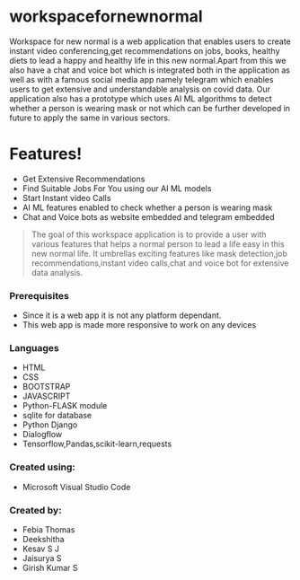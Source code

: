 # workspacefornewnormal

Workspace for new normal is a web application that enables users to create instant video conferencing,get recommendations on jobs, books, healthy diets to lead a happy and healthy life in this new normal.Apart from this we also have a chat and voice bot which is integrated both in the application as well as with a famous social media app namely telegram which enables users to get extensive and understandable analysis on covid data. Our application also has a prototype which uses AI ML algorithms to detect whether a person is wearing mask or not which can be further developed in future to apply the same in various sectors.

# Features!
- Get Extensive Recommendations
- Find Suitable Jobs For You using our AI ML models
- Start Instant video Calls
- AI ML features enabled to check whether a person is wearing mask
- Chat and Voice bots as website embedded and telegram embedded

> The goal of this workspace application is to provide a user with various features that helps a normal person to lead a life easy in this new normal life. It umbrellas exciting features like mask detection,job recommendations,instant video calls,chat and voice bot for extensive data analysis.

### Prerequisites
- Since it is a web app it is not any platform dependant.
- This web app is made more responsive to work on any devices

### Languages

- HTML
- CSS
- BOOTSTRAP 
- JAVASCRIPT
- Python-FLASK module
- sqlite for database
- Python Django 
- Dialogflow
- Tensorflow,Pandas,scikit-learn,requests

### Created using:
- Microsoft Visual Studio Code

### Created by:
- Febia Thomas
- Deekshitha
- Kesav S J
- Jaisurya S
- Girish Kumar S
